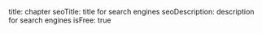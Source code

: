 title: chapter
seoTitle: title for search engines
seoDescription: description for search engines
isFree: true
